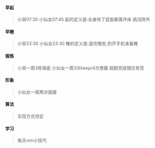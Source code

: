 #### 早起
> 小哥07:30 小仙女07:45 起的定义是:全身除了屁股都离开床
病况除外

#### 早睡
> 小哥23:30 小仙女23:30 睡的定义是:道完晚安,扔开手机准备睡

#### 锻炼
> 小哥一周3练保底 小仙女一周3次keep/4次卷腹 超额完成理应有赏

#### 形象
> 小仙女一周两次面膜

#### 算法
> 实现方式待定

#### 学习
> 每天vim小技巧 
